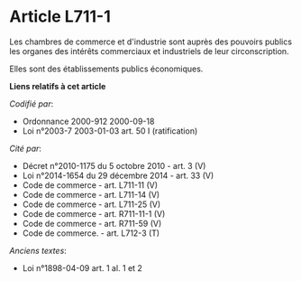 # Article L711-1

Les chambres de commerce et d'industrie sont auprès des pouvoirs publics les organes des intérêts commerciaux et industriels
de leur circonscription.

Elles sont des établissements publics économiques.

**Liens relatifs à cet article**

_Codifié par_:

  - Ordonnance 2000-912 2000-09-18
  - Loi n°2003-7 2003-01-03 art. 50 I (ratification)

_Cité par_:

  - Décret n°2010-1175 du 5 octobre 2010 - art. 3 (V)
  - Loi n°2014-1654 du 29 décembre 2014 - art. 33 (V)
  - Code de commerce - art. L711-11 (V)
  - Code de commerce - art. L711-14 (V)
  - Code de commerce - art. L711-25 (V)
  - Code de commerce - art. R711-11-1 (V)
  - Code de commerce - art. R711-59 (V)
  - Code de commerce. - art. L712-3 (T)

_Anciens textes_:

  - Loi n°1898-04-09 art. 1 al. 1 et 2
